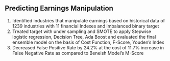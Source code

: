 ## Predicting Earnings Manipulation
1. Identified industries that manipulate earnings based on historical data of 1239 industries with 11 financial Indexes and imbalanced binary target
2. Treated target with under sampling and SMOTE to apply Stepwise logistic regression, Decision Tree, Ada Boost and evaluated the final ensemble model on the basis of Cost Function, F-Score, Youden’s Index
3. Decreased False Positive Rate by 24.2% at the cost of 11.7% increase in False Negative Rate as compared to Beneish Model’s M-Score
